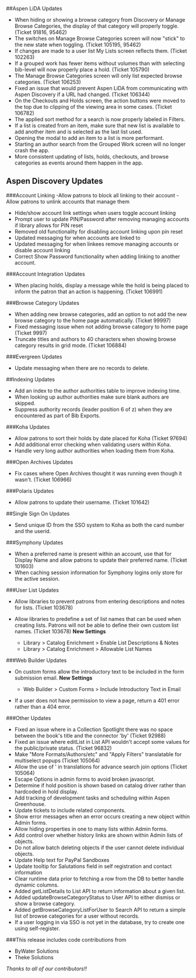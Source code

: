 ##Aspen LiDA Updates
- When hiding or showing a browse category from Discovery or Manage Browse Categories, the display of that category will properly toggle. (Ticket 91816, 95462)
- The switches on Manage Browse Categories screen will now "stick" to the new state when toggling. (Ticket 105195, 95462)
- If changes are made to a user list My Lists screen reflects them. (Ticket 102263)
- If a grouped work has fewer items without volumes than with selecting bib-level will now properly place a hold. (Ticket 105790)
- The Manage Browse Categories screen will only list expected browse categories. (Ticket 106253)
- Fixed an issue that would prevent Aspen LiDA from communicating with Aspen Discovery if a URL had changed. (Ticket 106344)
- On the Checkouts and Holds screen, the action buttons were moved to the top due to clipping of the viewing area in some cases. (Ticket 106782)
- The applied sort method for a search is now properly labeled in Filters.
- If a list is created from an item, make sure that new list is available to add another item and is selected as the last list used.
- Opening the modal to add an item to a list is more performant.
- Starting an author search from the Grouped Work screen will no longer crash the app.
- More consistent updating of lists, holds, checkouts, and browse categories as events around them happen in the app.

## Aspen Discovery Updates
###Account Linking
-Allow patrons to block all linking to their account
-Allow patrons to unlink accounts that manage them
- Hide/show account link settings when users toggle account linking
- Prompt user to update PIN/Password after removing managing accounts if library allows for PIN reset
- Removed old functionality for disabling account linking upon pin reset
- Updated messaging for when accounts are linked to
- Updated messaging for when linkees remove managing accounts or disable account linking
- Correct Show Password functionality when adding linking to another account.

###Account Integration Updates
- When placing holds, display a message while the hold is being placed to inform the patron that an action is happening. (Ticket 106991) 

###Browse Category Updates
- When adding new browse categories, add an option to not add the new browse category to the home page automatically. (Ticket 99997)
- Fixed messaging issue when not adding browse category to home page (Ticket 9997)
- Truncate titles and authors to 40 characters when showing browse category results in grid mode. (Ticket 106884)

###Evergreen Updates
- Update messaging when there are no records to delete.  

##Indexing Updates
- Add an index to the author authorities table to improve indexing time.  
- When looking up author authorities make sure blank authors are skipped. 
- Suppress authority records (leader position 6 of z) when they are encountered as part of Bib Exports. 

###Koha Updates
- Allow patrons to sort their holds by date placed for Koha (Ticket 97694)
- Add additional error checking when validating users within Koha. 
- Handle very long author authorities when loading them from Koha.

###Open Archives Updates
- Fix cases where Open Archives thought it was running even though it wasn't. (Ticket 106966)

###Polaris Updates
- Allow patrons to update their username. (Ticket 101642)

##Single Sign On Updates
- Send unique ID from the SSO system to Koha as both the card number and the userid. 

###Symphony Updates
- When a preferred name is present within an account, use that for Display Name and allow patrons to update their preferred name. (Ticket 101603)
- When caching session information for Symphony logins only store for the active session.

###User List Updates
- Allow libraries to prevent patrons from entering descriptions and notes for lists. (Ticket 103678)
- Allow libraries to predefine a set of list names that can be used when creating lists. Patrons will not be able to define their own custom list names. (Ticket 103678)
  **New Settings**

  - Library > Catalog Enrichment > Enable List Descriptions & Notes
  - Library > Catalog Enrichment > Allowable List Names
  
###Web Builder Updates
- On custom forms allow the introductory text to be included in the form submission email.
  **New Settings**

  - Web Builder > Custom Forms > Include Introductory Text in Email
- If a user does not have permission to view a page, return a 401 error rather than a 404 error.

###Other Updates
- Fixed an issue where in a Collection Spotlight there was no space between the book's title and the connector 'by' (Ticket 92988)
- Fixed an issue where editList in List API wouldn't accept some values for the public/private status. (Ticket 96832)
- Make "More Formats/Authors/etc" and "Apply Filters" translatable for multiselect popups (Ticket 105064)
- Allow the use of ' in translations for advance search join options (Ticket 105064)
- Escape Options in admin forms to avoid broken javascript.
- Determine if hold position is shown based on catalog driver rather than hardcoded in hold display.
- Add tracking of development tasks and scheduling within Aspen Greenhouse.
- Update tickets to include related components.
- Show error messages when an error occurs creating a new object within Admin forms. 
- Allow hiding properties in one to many lists within Admin forms. 
- Add control over whether history links are shown within Admin lists of objects.
- Do not allow batch deleting objects if the user cannot delete individual objects.
- Update Help text for PayPal Sandboxes
- Update tooltip for Salutations field in self registration and contact information
- Clear runtime data prior to fetching a row from the DB to better handle dynamic columns.
- Added getListDetails to List API to return information about a given list.
- Added updateBrowseCategoryStatus to User API to either dismiss or show a browse category.
- Added getBrowseCategoryListForUser to Search API to return a simple list of browse categories for a user without
  records.
- If a user logging in via SSO is not yet in the database, try to create one using self-register.

###This release includes code contributions from
- ByWater Solutions
- Theke Solutions

_Thanks to all of our contributors!!_